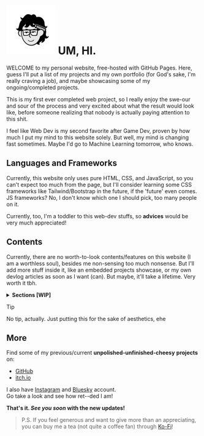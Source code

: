# ![logo][] UM, HI.

WELCOME to my personal website, free-hosted with GitHub Pages. 
Here, guess I'll put a list of my projects and my own portfolio (for God's sake, I'm really craving a job), 
and maybe showcasing some of my ongoing/completed projects. 

This is my first ever completed web project, so I really enjoy the swe-our and sour of the process
and very excited about what the result would look like, before someone realizing that nobody is actually
paying attention to this shit.

I feel like Web Dev is my second favorite after Game Dev, proven by how much I put my mind to this website solely.
But well, my mind is changing fast sometimes. Maybe I'd go to Machine Learning tomorrow, who knows.

## Languages and Frameworks

Currently, this website only uses pure HTML, CSS, and JavaScript, so you can't expect too much from the page,
but I'll consider learning some CSS frameworks like Tailwind/Bootstrap in the future, if the 'future' even comes.
JS frameworks? No, I don't know which one I should pick, too many people on it.

Currently, too, I'm a toddler to this web-dev stuffs, so **advices** would be very much appreciated!

[logo]: https://raw.githubusercontent.com/bbeetlesam/bbeetlesam.github.io/dev/assets/my-notion-face-transparent1.png?raw=true

## Contents

Currently, there are no worth-to-look contents/features on this website (I am a worthless soul),
besides me non-sensing too much nonsense. But I'll add more stuff inside it, like an embedded projects showcase, 
or my own devlog articles as soon as I want (can). But maybe, it'll take a lifetime. Very worth it tbh.

<details>
<summary><b>Sections [WIP]</b></summary>

<table>
  <thead>
    <tr>
      <th>Contents</th>
      <th>Description</th>
    </tr>
  </thead>
  <tbody>
    <tr>
      <td>About</td>
      <td>Know more about who am I (no need to know).</td>
    </tr>
    <tr>
      <td>Experience</td>
      <td>My experience throughout my life (I can cook noodle).</td>
    </tr>
    <tr>
      <td>Projects</td>
      <td>My projects and some showcases of 'em (very boring).</td>
    </tr>
    <tr>
      <td>Devlogs</td>
      <td>Logs of my current projects. Very informative.</td>
    </tr>
    <tr>
      <td>Portfolio</td>
      <td>In case I'm looking for a job (I'm looking for a job).</td>
    </tr>
    <tr>
      <td>Contacts</td>
      <td>Where to reach me out (I'm a sane person, trust me).</td>
    </tr>
  </tbody>
</table>

</details>

> [!TIP]
> No tip, actually. Just putting this for the sake of aesthetics, ehe

## More

Find some of my previous/current **unpolished-unfinished-cheesy** **projects** on:

* [GitHub](https://github.com/bbeetlesam/)
* [itch.io](https://bbeetlesam.itch.io/)

I also have [Instagram](https://www.instagram.com/jstsams/) and [Bluesky](https://bbeetlesam.bsky.social) account.\
Go take a look and see how ret--ded I am!<br> 

**That's it. _See you soon_ with the new updates!**

> P.S. If you feel generous and want to give more than an appreciating, you can buy me a tea (not quite a coffee fan)
through [Ko-Fi](https://ko-fi.com/bbeetlesam)!

[//]: # (repo created in 2025/02/25 00.21)
[//]: # (repo changed purpose from data-structure summary to github pages in 2025/03/02)
